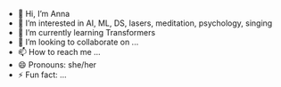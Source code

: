 - 👋 Hi, I’m Anna
- 👀 I’m interested in AI, ML, DS, lasers, meditation, psychology, singing
- 🌱 I’m currently learning Transformers
- 💞️ I’m looking to collaborate on ...
- 📫 How to reach me ...
- 😄 Pronouns: she/her
- ⚡ Fun fact: ...

<!---
Anna5493/Anna5493 is a ✨ special ✨ repository because its `README.md` (this file) appears on your GitHub profile.
You can click the Preview link to take a look at your changes.
--->
